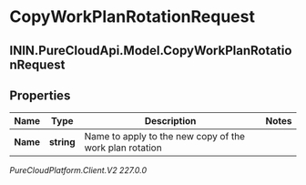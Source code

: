 # CopyWorkPlanRotationRequest

## ININ.PureCloudApi.Model.CopyWorkPlanRotationRequest

## Properties

|Name | Type | Description | Notes|
|------------ | ------------- | ------------- | -------------|
| **Name** | **string** | Name to apply to the new copy of the work plan rotation | |



_PureCloudPlatform.Client.V2 227.0.0_
